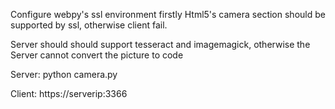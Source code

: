 Configure webpy's ssl environment firstly
Html5's camera section should be supported by ssl, otherwise client fail.

Server should should support tesseract and imagemagick, otherwise the Server cannot convert the picture to code

Server:
python camera.py

Client:
https://serverip:3366
